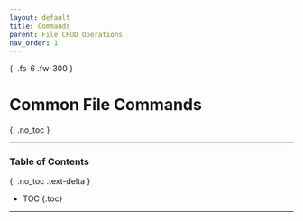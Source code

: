 ```yaml
---
layout: default
title: Commands
parent: File CRUD Operations
nav_order: 1
---
```


{: .fs-6 .fw-300 }

# Common File Commands
{: .no_toc }

---

### Table of Contents
{: .no_toc .text-delta }
* TOC
{:toc}

---

